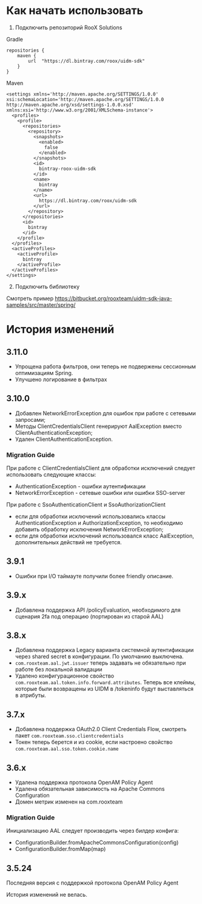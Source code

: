
# Как начать использовать

1. Подключить репозиторий RooX Solutions

Gradle
```
repositories {
	maven {
		url  "https://dl.bintray.com/roox/uidm-sdk"
	}
}
```

Maven
```
<settings xmlns='http://maven.apache.org/SETTINGS/1.0.0' xsi:schemaLocation='http://maven.apache.org/SETTINGS/1.0.0 http://maven.apache.org/xsd/settings-1.0.0.xsd' xmlns:xsi='http://www.w3.org/2001/XMLSchema-instance'>
  <profiles>
    <profile>
      <repositories>
        <repository>
          <snapshots>
            <enabled>
              false
            </enabled>
          </snapshots>
          <id>
            bintray-roox-uidm-sdk
          </id>
          <name>
            bintray
          </name>
          <url>
            https://dl.bintray.com/roox/uidm-sdk
          </url>
        </repository>
      </repositories>     
      <id>
        bintray
      </id>
    </profile>
  </profiles>
  <activeProfiles>
    <activeProfile>
      bintray
    </activeProfile>
  </activeProfiles>
</settings>
```

2. Подключить библиотеку

Смотреть пример https://bitbucket.org/rooxteam/uidm-sdk-java-samples/src/master/spring/


# История изменений

## 3.11.0

- Упрощена работа фильтров, они теперь не подвержены сессионным оптимизациям Spring.
- Улучшено логирование в фильтрах

## 3.10.0

- Добавлен NetworkErrorException для ошибок при работе с сетевыми запросами;
- Методы ClientCredentialsClient генерируют AalException вместо ClientAuthenticationException;
- Удален ClientAuthenticationException.

### Migration Guide

При работе с ClientCredentialsClient для обработки исключений следует использовать следующие классы: 
- AuthenticationException - ошибки аутентификации
- NetworkErrorException - сетевые ошибки или ошибки SSO-server

При работе с SsoAuthenticationClient и SsoAuthorizationClient 
- если для обработки исключений использовались классы AuthenticationException и AuthorizationException, 
то необходимо добавить обработку исключения NetworkErrorException;
- если для обработки исключений использовался класс AalException, дополнительных действий не требуется. 

## 3.9.1

- Ошибки при I/O таймауте получили более friendly описание. 

## 3.9.x

- Добавлена поддержка API /policyEvaluation, необходимого для сценария 2fa под операцию (портирован из старой AAL)

## 3.8.x

- Добавлена поддержка Legacy варианта системной аутентификации через shared secret в конфигурации. По умолчанию выключена.
- `com.rooxteam.aal.jwt.issuer` теперь задавать не обязательно при работе без локальной валидации
- Удалено конфигурационное свойство `com.rooxteam.aal.token.info.forward.attributes`. 
Теперь все клеймы, которые были возвращены из UIDM в /tokeninfo будут выставляться в атрибуты. 


## 3.7.x

- Добавлена поддержка OAuth2.0 Client Credentials Flow, смотреть пакет `com.rooxteam.sso.clientcredentials`
- Токен теперь берется и из cookie, если настроено свойство `com.rooxteam.aal.sso.token.cookie.name`

## 3.6.x

- Удалена поддержка протокола OpenAM Policy Agent
- Удалена обязательная зависимость на Apache Commons Configuration
- Домен метрик изменен на com.rooxteam

### Migration Guide

Инициализацию AAL следует производить через билдер конфига:
- ConfigurationBuilder.fromApacheCommonsConfiguration(config)
- ConfigurationBuilder.fromMap(map)

## 3.5.24

Последняя версия с поддержкой протокола OpenAM Policy Agent

История изменений не велась.

